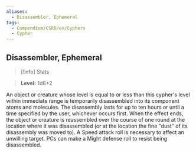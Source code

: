 ```yaml
---
aliases:
  - Disassembler, Ephemeral
tags:
  - Compendium/CSRD/en/Cyphers
  - Cypher
---
```

  
    
## Disassembler, Ephemeral    
>[!info] Stats    
> **Level:** 1d6+2  
    
An object or creature whose level is equal to or less than this cypher's level within immediate range is temporarily disassembled into its component atoms and molecules. The disassembly lasts for up to ten hours or until a time specified by the user, whichever occurs first. When the effect ends, the object or creature is reassembled over the course of one round at the location where it was disassembled (or at the location the fine "dust" of its disassembly was moved to). A Speed attack roll is necessary to affect an unwilling target. PCs can make a Might defense roll to resist being disassembled.